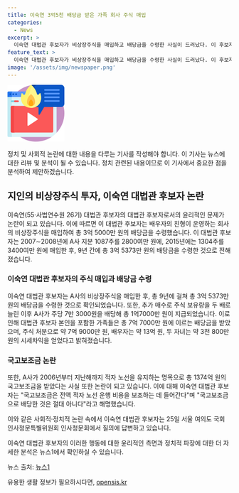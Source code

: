 ```yaml
---
title: 이숙연 3억5천 배당금 받은 가족 회사 주식 매입
categories:
  - News
excerpt: >
  이숙연 대법관 후보자가 비상장주식을 매입하고 배당금을 수령한 사실이 드러났다. 이 후보자와 가족은 약 7억 7000만 원의 배당금을 받았으며, 주식 처분으로 시세차익을 얻었다. 논란은 국고보조금과의 연관성에 대한 것이며, 해당 후보자는 이를 부인하고 있다. (총 문자 수: 150)
feature_text: >
  이숙연 대법관 후보자가 비상장주식을 매입하고 배당금을 수령한 사실이 드러났다. 이 후보자와 가족은 약 7억 7000만 원의 배당금을 받았으며, 주식 처분으로 시세차익을 얻었다. 논란은 국고보조금과의 연관성에 대한 것이며, 해당 후보자는 이를 부인하고 있다. (총 문자 수: 150)
image: '/assets/img/newspaper.png'
---
```


<p><img src="/assets/img/news.png" alt="rentncar 속보" /></p>

<p>정치 및 사회적 논란에 대한 내용을 다루는 기사를 작성해야 합니다. 이 기사는 뉴스에 대한 리뷰 및 분석이 될 수 있습니다. 정치 관련된 내용이므로 이 기사에서 중요한 점을 분석하여 제안하겠습니다.</p>

<h2>지인의 비상장주식 투자, 이숙연 대법관 후보자 논란</h2>

<p>이숙연(55·사법연수원 26기) 대법관 후보자의 대법관 후보자로서의 윤리적인 문제가 논란이 되고 있습니다. 이에 따르면 이 대법관 후보자는 배우자의 친형이 운영하는 회사의 비상장주식을 매입하여 총 3억 5000만 원의 배당금을 수령했습니다. 이 대법관 후보자는 2007∼2008년에 A사 지분 1087주를 2800여만 원에, 2015년에는 1304주를 3400여만 원에 매입한 후, 9년 간에 총 3억 5373만 원의 배당금을 수령한 것으로 전해졌습니다.</p>

<h3>이숙연 대법관 후보자의 주식 매입과 배당금 수령</h3>

<p>이숙연 대법관 후보자는 A사의 비상장주식을 매입한 후, 총 9년에 걸쳐 총 3억 5373만 원의 배당금을 수령한 것으로 확인되었습니다. 또한, 추가 매수로 주식 보유량을 두 배로 늘린 이후 A사가 주당 7만 3000원을 배당해 총 1억7000만 원이 지급되었습니다. 이로 인해 대법관 후보자 본인을 포함한 가족들은 총 7억 7000만 원에 이르는 배당금을 받았으며, 주식 처분으로 약 7억 9000만 원, 배우자는 약 13억 원, 두 자녀는 약 3천 800만 원의 시세차익을 얻었다고 밝혀졌습니다.</p>

<h3>국고보조금 논란</h3>

<p>또한, A사가 2006년부터 지난해까지 적자 노선을 유지하는 명목으로 총 1374억 원의 국고보조금을 받았다는 사실 또한 논란이 되고 있습니다. 이에 대해 이숙연 대법관 후보자는 "국고보조금은 전액 적자 노선 운행 비용을 보조하는 데 들어간다"며 "국고보조금으로 배당한 것은 절대 아니다"라고 해명했습니다.</p>

<p>이와 같은 사회적·정치적 논란 속에서 이숙연 대법관 후보자는 25일 서울 여의도 국회 인사청문특별위원회 인사청문회에서 질의에 답변하고 있습니다.</p>

<p>이숙연 대법관 후보자의 이러한 행동에 대한 윤리적인 측면과 정치적 파장에 대한 더 자세한 분석은 뉴스1에서 확인하실 수 있습니다.</p>

<p>뉴스 출처: <a href="https://www.news1.kr/articles/?4381222">뉴스1</a></p>
유용한 생활 정보가 필요하시다면, <a href="https://opensis.kr" rel="dofollow">opensis.kr</a>


